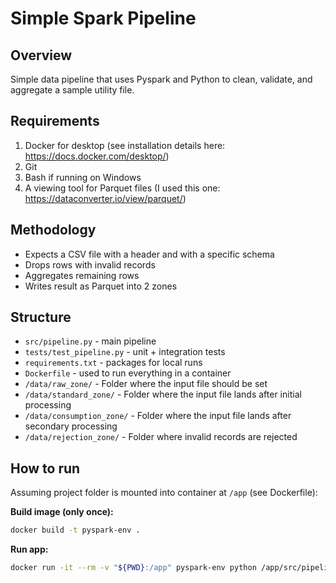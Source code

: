 # Simple Spark Pipeline

## Overview
Simple data pipeline that uses Pyspark and Python to clean, validate, and aggregate a sample utility file.

## Requirements
1) Docker for desktop (see installation details here: https://docs.docker.com/desktop/)
2) Git 
3) Bash if running on Windows
4) A viewing tool for Parquet files (I used this one: https://dataconverter.io/view/parquet/)

## Methodology
- Expects a CSV file with a header and with a specific schema
- Drops rows with invalid records
- Aggregates remaining rows
- Writes result as Parquet into 2 zones

## Structure
- `src/pipeline.py` - main pipeline
- `tests/test_pipeline.py` - unit + integration tests
- `requirements.txt` - packages for local runs
- `Dockerfile` - used to run everything in a container
- `/data/raw_zone/` - Folder where the input file should be set
- `/data/standard_zone/` - Folder where the input file lands after initial processing
- `/data/consumption_zone/` - Folder where the input file lands after secondary processing
- `/data/rejection_zone/` - Folder where invalid records are rejected

## How to run
Assuming project folder is mounted into container at `/app` (see Dockerfile):

**Build image (only once):**
```bash
docker build -t pyspark-env .
```

**Run app:**
```bash
docker run -it --rm -v "${PWD}:/app" pyspark-env python /app/src/pipeline.py
```